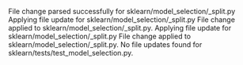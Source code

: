 File change parsed successfully for sklearn/model_selection/_split.py
Applying file update for sklearn/model_selection/_split.py
File change applied to sklearn/model_selection/_split.py.
Applying file update for sklearn/model_selection/_split.py
File change applied to sklearn/model_selection/_split.py.
No file updates found for sklearn/tests/test_model_selection.py.
